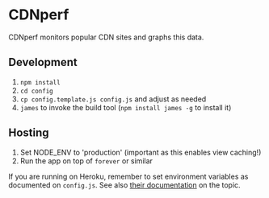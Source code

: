 # CDNperf

CDNperf monitors popular CDN sites and graphs this data.

## Development

1. `npm install`
2. `cd config`
3. `cp config.template.js config.js` and adjust as needed
4. `james` to invoke the build tool (`npm install james -g` to install it)

## Hosting

1. Set NODE\_ENV to 'production' (important as this enables view caching!)
2. Run the app on top of `forever` or similar

If you are running on Heroku, remember to set environment variables as documented on `config.js`. See also [their documentation](https://devcenter.heroku.com/articles/nodejs) on the topic.
